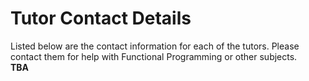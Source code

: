 # Tutor Contact Details
Listed below are the contact information for each of the tutors. Please contact them for help with Functional Programming or other subjects.\
**TBA**